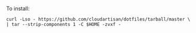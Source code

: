 To install:

    curl -Lso - https://github.com/cloudartisan/dotfiles/tarball/master \
    | tar --strip-components 1 -C $HOME -zvxf -
